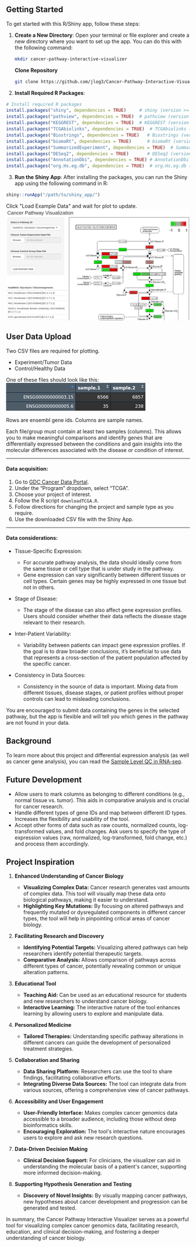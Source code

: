 ## Getting Started

To get started with this R/Shiny app, follow these steps:

1. **Create a New Directory**: Open your terminal or file explorer and create a new directory where you want to set up the app. You can do this with the following command:

   ```bash
   mkdir cancer-pathway-interactive-visualizer
   ```
   **Clone Repository**
   ```bash
   git clone https://github.com/jlog3/Cancer-Pathway-Interactive-Visualizer.git cancer-pathway-interactive-visualizer
   ```
2. **Install Required R Packages**:
```R
# Install required R packages
install.packages("shiny", dependencies = TRUE)     # shiny (version >= 1.8.0)
install.packages("pathview", dependencies = TRUE)  # pathview (version >= 1.42.0)
install.packages("KEGGREST", dependencies = TRUE)  # KEGGREST (version >= 1.42.0)
install.packages("TCGAbiolinks", dependencies = TRUE)  # TCGAbiolinks (version >= 2.30.0)
install.packages("Biostrings", dependencies = TRUE)   # Biostrings (version >= 2.70.1)
install.packages("biomaRt", dependencies = TRUE)      # biomaRt (version >= 2.58.0)
install.packages("SummarizedExperiment", dependencies = TRUE)  # SummarizedExperiment (version >= 1.32.0)
install.packages("DESeq2", dependencies = TRUE)       # DESeq2 (version >= 1.42.0)
install.packages("AnnotationDbi", dependencies = TRUE) # AnnotationDbi (version >= 1.64.1)
install.packages("org.Hs.eg.db", dependencies = TRUE)  # org.Hs.eg.db (version >= 3.18.0)
```

3. **Run the Shiny App**:
After installing the packages, you can run the Shiny app using the following command in R:
```R
shiny::runApp("/path/to/shiny_app/")
```
Click "Load Example Data" and wait for plot to update. 
![pathway diagram](./images/cpv.png)


## User Data Upload
Two CSV files are required for plotting. 

- Experiment/Tumor Data
- Control/Healthy Data

One of these files should look like this:
![sample and gene matrix](./images/gene_csv.png)

Rows are ensembl gene ids. 
Columns are sample names.

Each file/group must contain at least two samples (columns). 
This allows you to make meaningful comparisons and identify genes that are differentially expressed between the conditions and gain insights into the molecular differences associated with the disease or condition of interest.

---

#### Data acquisition:

1. Go to [GDC Cancer Data Portal](https://portal.gdc.cancer.gov/projects).
2. Under the “Program” dropdown, select “TCGA”.
3. Choose your project of interest.
4. Follow the R script `downloadTCGA.R`.
5. Follow directions for changing the project and sample type as you require.
6. Use the downloaded CSV file with the Shiny App.

---

#### Data considerations:

- Tissue-Specific Expression:
  - For accurate pathway analysis, the data should ideally come from the same tissue or cell type that is under study in the pathway.
  - Gene expression can vary significantly between different tissues or cell types. Certain genes may be highly expressed in one tissue but not in others.

- Stage of Disease:
  - The stage of the disease can also affect gene expression profiles. Users should consider whether their data reflects the disease stage relevant to their research.

- Inter-Patient Variability:
  - Variability between patients can impact gene expression profiles. If the goal is to draw broader conclusions, it’s beneficial to use data that represents a cross-section of the patient population affected by the specific cancer.

- Consistency in Data Sources:
  - Consistency in the source of data is important. Mixing data from different tissues, disease stages, or patient profiles without proper controls can lead to misleading conclusions.


You are encouraged to submit data containing the genes in the selected pathway, but the app is flexible and will tell you which genes in the pathway are not found in your data.


## Background

To learn more about this project and differential expression analysis (as well as cancer gene analysis), you can read the [Sample Level QC in RNA-seq](https://hbctraining.github.io/Training-modules/planning_successful_rnaseq/lessons/sample_level_QC.html).


## Future Development

- Allow users to mark columns as belonging to different conditions (e.g., normal tissue vs. tumor). This aids in comparative analysis and is crucial for cancer research.
- Handle different types of gene IDs and map between different ID types. Increases the flexibility and usability of the tool.   
- Accept other forms of data such as raw counts, normalized counts, log-transformed values, and fold changes. Ask users to specify the type of expression values (raw, normalized, log-transformed, fold change, etc.) and process them accordingly.


## Project Inspiration

1. **Enhanced Understanding of Cancer Biology**
   - **Visualizing Complex Data:** Cancer research generates vast amounts of complex data. This tool will visually map these data onto biological pathways, making it easier to understand.
   - **Highlighting Key Mutations:** By focusing on altered pathways and frequently mutated or dysregulated components in different cancer types, the tool will help in pinpointing critical areas of cancer biology.

2. **Facilitating Research and Discovery**
   - **Identifying Potential Targets:** Visualizing altered pathways can help researchers identify potential therapeutic targets.
   - **Comparative Analysis:** Allows comparison of pathways across different types of cancer, potentially revealing common or unique alteration patterns.

3. **Educational Tool**
   - **Teaching Aid:** Can be used as an educational resource for students and new researchers to understand cancer biology.
   - **Interactive Learning:** The interactive nature of the tool enhances learning by allowing users to explore and manipulate data.

4. **Personalized Medicine**
   - **Tailored Therapies:** Understanding specific pathway alterations in different cancers can guide the development of personalized treatment strategies.

5. **Collaboration and Sharing**
   - **Data Sharing Platform:** Researchers can use the tool to share findings, facilitating collaborative efforts.
   - **Integrating Diverse Data Sources:** The tool can integrate data from various sources, offering a comprehensive view of cancer pathways.

6. **Accessibility and User Engagement**
   - **User-Friendly Interface:** Makes complex cancer genomics data accessible to a broader audience, including those without deep bioinformatics skills.
   - **Encouraging Exploration:** The tool's interactive nature encourages users to explore and ask new research questions.

7. **Data-Driven Decision Making**
   - **Clinical Decision Support:** For clinicians, the visualizer can aid in understanding the molecular basis of a patient's cancer, supporting more informed decision-making.

8. **Supporting Hypothesis Generation and Testing**
   - **Discovery of Novel Insights:** By visually mapping cancer pathways, new hypotheses about cancer development and progression can be generated and tested.

In summary, the Cancer Pathway Interactive Visualizer serves as a powerful tool for visualizing complex cancer genomics data, facilitating research, education, and clinical decision-making, and fostering a deeper understanding of cancer biology.



